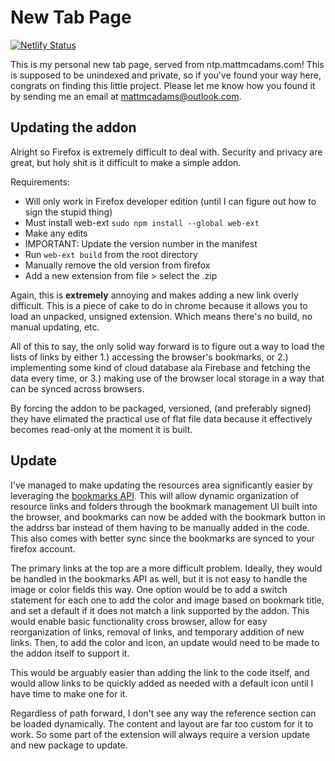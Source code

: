 # New Tab Page

[![Netlify Status](https://api.netlify.com/api/v1/badges/265ffc23-9376-42ec-951f-a255b8679fb0/deploy-status)](https://app.netlify.com/sites/ntp-mattmcadams/deploys)

This is my personal new tab page, served from ntp.mattmcadams.com! This is supposed to be unindexed and private, so if you've found your way here, congrats on finding this little project. Please let me know how you found it by sending me an email at mattmcadams@outlook.com.

## Updating the addon

Alright so Firefox is extremely difficult to deal with. Security and privacy are great, but holy shit is it difficult to make a simple addon.

Requirements:

- Will only work in Firefox developer edition (until I can figure out how to sign the stupid thing)
- Must install web-ext `sudo npm install --global web-ext`
- Make any edits
- IMPORTANT: Update the version number in the manifest
- Run `web-ext build` from the root directory
- Manually remove the old version from firefox
- Add a new extension from file > select the .zip

Again, this is **extremely** annoying and makes adding a new link overly difficult. This is a piece of cake to do in chrome because it allows you to load an unpacked, unsigned extension. Which means there's no build, no manual updating, etc.

All of this to say, the only solid way forward is to figure out a way to load the lists of links by either 1.) accessing the browser's bookmarks, or 2.) implementing some kind of cloud database ala Firebase and fetching the data every time, or 3.) making use of the browser local storage in a way that can be synced across browsers.

By forcing the addon to be packaged, versioned, (and preferably signed) they have elimated the practical use of flat file data because it effectively becomes read-only at the moment it is built.

## Update

I've managed to make updating the resources area significantly easier by leveraging the [bookmarks API](https://developer.mozilla.org/en-US/docs/Mozilla/Add-ons/WebExtensions/API/bookmarks). This will allow dynamic organization of resource links and folders through the bookmark management UI built into the browser, and bookmarks can now be added with the bookmark button in the addrss bar instead of them having to be manually added in the code. This also comes with better sync since the bookmarks are synced to your firefox account.

The primary links at the top are a more difficult problem. Ideally, they would be handled in the bookmarks API as well, but it is not easy to handle the image or color fields this way. One option would be to add a switch statement for each one to add the color and image based on bookmark title, and set a default if it does not match a link supported by the addon. This would enable basic functionality cross browser, allow for easy reorganization of links, removal of links, and temporary addition of new links. Then, to add the color and icon, an update would need to be made to the addon itself to support it.

This would be arguably easier than adding the link to the code itself, and would allow links to be quickly added as needed with a default icon until I have time to make one for it.

Regardless of path forward, I don't see any way the reference section can be loaded dynamically. The content and layout are far too custom for it to work. So some part of the extension will always require a version update and new package to update.
